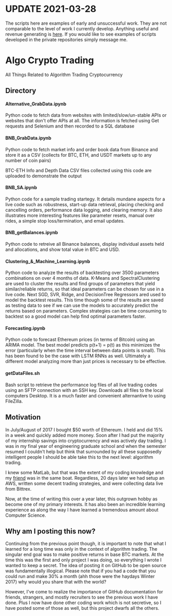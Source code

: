 # UPDATE 2021-03-28
The scripts here are examples of early and unsuccessful work. They are not comparable to the level of work I currently develop. Anything useful and revenue generating is [here](https://github.com/Abacus-Trading). If you would like to see examples of scripts developed in the private repositories simply message me.

# Algo Crypto Trading
All Things Related to Algorithm Trading Cryptocurrency  

## Directory
#### Alternative_GrabData.ipynb
Python code to fetch data from websites with limited/slow/un-stable APIs or websites that don't offer APIs at all. The information is fetched using Get requests and Selenium and then recorded to a SQL database

#### BNB_GrabData.ipynb
Python code to fetch market info and order book data from Binance and store it as a CSV (collects for BTC, ETH, and USDT markets up to any number of coin pairs)  

BTC-ETH Info and Depth Data CSV files collected using this code are uploaded to demonstrate the output
#### BNB_SA.ipynb
Python code for a sample trading startegy. It details mundane aspects for a live code such as robustness, start-up data retrieval, placing checking and cancelling orders, performance data logging, and clearing memory. It also illustrates more interesting features like parameter resets, manual over rides, a simple stop loss/termination, and email updates.
#### BNB_getBalances.ipynb
Python code to retreive all Binance balances, display individual assets held and allocations, and show total value in BTC and USD.
#### Clustering_&_Machine_Learning.ipynb
Python code to analyze the results of backtesting over 3500 parameters combinations on over 4 months of data. K-Means and SpectralClustering are used to cluster the results and find groups of parameters that yield similar/reliable returns, so that ideal parameters can be chosen for use in a live code. Next SGD, SVR, Ridge, and DecisionTree Regressors ared used to model the backtest results. This time though some of the results are saved as testing data to see if we can use the models to accurately predict the returns based on parameters. Complex strategies can be time consuming to backtest so a good model can help find optimal parameters faster.
#### Forecasting.ipynb
Python code to forecast Ethereum prices (in terms of Bitcoin) using an ARIMA model. The best model predicts p(t+1) = p(t) as this minimizes the error (particularly when the time interval between data points is small). This has been found to be the case with LSTM RNNs as well. Ultimately a different model analyzing more than just prices is necessary to be effective.
#### getDataFiles.sh
Bash script to retrieve the performance log files of all live trading codes using an SFTP connection with an SSH key. Downloads all files to the local computers Desktop. It is a much faster and convenient alternantive to using FileZilla.

##  Motivation
In July/August of 2017 I bought $50 worth of Ethereum. I held and did 15% in a week and quickly added more money. Soon after I had put the majority of my internship savings into cryptocurrency and was actively day trading. I was in my final year of engineering graduate school and when the semester resumed I couldn't help but think that surrounded by all these supposedly intelligent people I should be able take this to the next level: algorithm trading.  

I knew some MatLab, but that was the extent of my coding knowledge and my [friend](https://github.com/santhoshetty) was in the same boat. Regardless, 20 days later we had setup an AWS, written some decent trading strategies, and were collecting data live from Bittrex.  

Now, at the time of writing this over a year later, this outgrown hobby as become one of my primary interests. It has also been an incredible learning experience as along the way I have learned a tremendous amount about Computer Science.  

## Why am I posting this now?
Continuing from the previous point though, it is important to note that what I learned for a long time was only in the context of algorithm trading. The singular end goal was to make positive returns in base BTC markets. At the time this was the first and only project I was doing, so everything I wrote I wanted to keep a secret. The idea of posting it on GitHub to be open source was fundamentally illogical. Please note that if you had a code that you could run and make 30% a month (ahh those were the haydays Winter 2017) why would you share that with the world?  

However, I've come to realize the importance of GitHub documentation for friends, strangers, and mostly recruiters to see the previous work I have done. Plus I now have done other coding work which is not secretive, so I have posted some of those as well, but this project dwarfs all the others.

